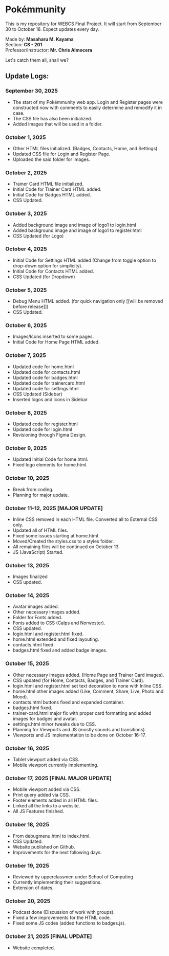 # Pokémmunity
This is my repository for WEBCS Final Project. It will start from September 30 to October 18. Expect updates every day.<br>

Made by: **Masaharu M. Kayama**<br>
Section: **CS - 201**<br>
Professor/Instructor: **Mr. Chris Almocera**<br>

Let's catch them all, shall we?

## Update Logs:

### September 30, 2025
- The start of my Pokémmunity web app. Login and Register pages were constructed now with comments to easily determine and remodify it in case.
- The CSS file has also been initialized.
- Added images that will be used in a folder.

### October 1, 2025
- Other HTML files initialized. (Badges, Contacts, Home, and Settings)
- Updated CSS file for Login and Register Page.
- Uploaded the said folder for images.

### October 2, 2025
- Trainer Card HTML file initialized.
- Initial Code for Trainer Card HTML added.
- Initial Code for Badges HTML added.
- CSS Updated.

### October 3, 2025
- Added background image and image of logo1 to login.html
- Added background image and image of logo1 to register.html
- CSS Updated (for Logo)

### October 4, 2025
- Initial Code for Settings HTML added (Change from toggle option to drop-down option for simplicity).
- Initial Code for Contacts HTML added.
- CSS Updated (for Dropdown)

### October 5, 2025
- Debug Menu HTML added. (for quick navigation only [[will be removed before release]])
- CSS Updated.

### October 6, 2025
- Images/Icons inserted to some pages.
- Initial Code for Home Page HTML added.

### October 7, 2025
- Updated code for home.html
- Updated code for contacts.html
- Updated code for badges.html
- Updated code for trainercard.html
- Updated code for settings.html
- CSS Updated (Sidebar)
- Inserted logos and icons in Sidebar

### October 8, 2025
- Updated code for register.html
- Updated code for login.html
- Revisioning through Figma Design.

### October 9, 2025
- Updated Initial Code for home.html.
- Fixed logo elements for home.html.

### October 10, 2025
- Break from coding.
- Planning for major update.

### October 11-12, 2025 [MAJOR UPDATE]
- Inline CSS removed in each HTML file. Converted all to External CSS only.
- Updated all of HTML files.
- Fixed some issues starting at home.html
- Moved/Created the styles.css to a styles folder.
- All remaining files will be continued on October 13.
- JS (JavaScript) Started.

### October 13, 2025
- Images finalized
- CSS updated.

### October 14, 2025
- Avatar images added.
- Other necessary images added.
- Folder for Fonts added.
- Fonts added to CSS (Calps and Norwester).
- CSS updated.
- login.html and register.html fixed.
- home.html extended and fixed layouting.
- contacts.html fixed.
- badges.html fixed and added badge images.

### October 15, 2025
- Other necessary images added. (Home Page and Trainer Card images).
- CSS updated (for Home, Contacts, Badges, and Trainer Card).
- login.html and register.html set text decoration to none with Inline CSS.
- home.html other images added (Like, Comment, Share, Live, Photo and Mood).
- contacts.html buttons fixed and expanded container.
- badges.html fixed.
- trainer-card.html major fix with proper card formatting and added images for badges and avatar.
- settings.html minor tweaks due to CSS.
- Planning for Viewports and JS (mostly sounds and transitions).
- Viewports and JS implementation to be done on October 16-17.

### October 16, 2025
- Tablet viewport added via CSS.
- Mobile viewport currently implementing.

### October 17, 2025 [FINAL MAJOR UPDATE]
- Mobile viewport added via CSS.
- Print query added via CSS.
- Footer elements added in all HTML files.
- Linked all the links to a website.
- All JS Features finished.

### October 18, 2025
- From debugmenu.html to index.html.
- CSS Updated.
- Website published on Github.
- Improvements for the next following days.

### October 19, 2025
- Reviewed by upperclassmen under School of Computing
- Currently implementing their suggestions.
- Extension of dates.

### October 20, 2025
- Podcast done (Discussion of work with groups).
- Fixed a few improvements for the HTML code.
- Fixed some JS codes (added functions to badges.js).

### October 21, 2025 [FINAL UPDATE]
- Website completed.
